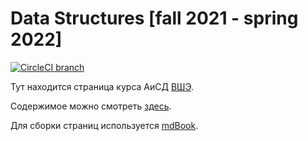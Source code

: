 # Data Structures [fall 2021 - spring 2022]

[![CircleCI branch](https://img.shields.io/circleci/build/github/NikitaChampion/data-structures)](https://app.circleci.com/pipelines/github/NikitaChampion/data-structures)

Тут находится страница курса АиСД [ВШЭ](https://hse.ru).

Содержимое можно смотреть [здесь](https://nikitachampion.github.io/data-structures/).

Для сборки страниц используется [mdBook](https://github.com/rust-lang/mdBook).
